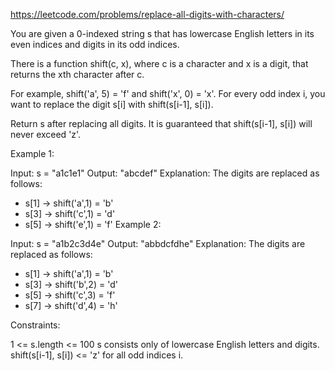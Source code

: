 https://leetcode.com/problems/replace-all-digits-with-characters/

You are given a 0-indexed string s that has lowercase English letters in its even indices and digits in its odd indices.

There is a function shift(c, x), where c is a character and x is a digit, that returns the xth character after c.

For example, shift('a', 5) = 'f' and shift('x', 0) = 'x'.
For every odd index i, you want to replace the digit s[i] with shift(s[i-1], s[i]).

Return s after replacing all digits. It is guaranteed that shift(s[i-1], s[i]) will never exceed 'z'.

 

Example 1:

Input: s = "a1c1e1"
Output: "abcdef"
Explanation: The digits are replaced as follows:
- s[1] -> shift('a',1) = 'b'
- s[3] -> shift('c',1) = 'd'
- s[5] -> shift('e',1) = 'f'
Example 2:

Input: s = "a1b2c3d4e"
Output: "abbdcfdhe"
Explanation: The digits are replaced as follows:
- s[1] -> shift('a',1) = 'b'
- s[3] -> shift('b',2) = 'd'
- s[5] -> shift('c',3) = 'f'
- s[7] -> shift('d',4) = 'h'
 

Constraints:

1 <= s.length <= 100
s consists only of lowercase English letters and digits.
shift(s[i-1], s[i]) <= 'z' for all odd indices i.

